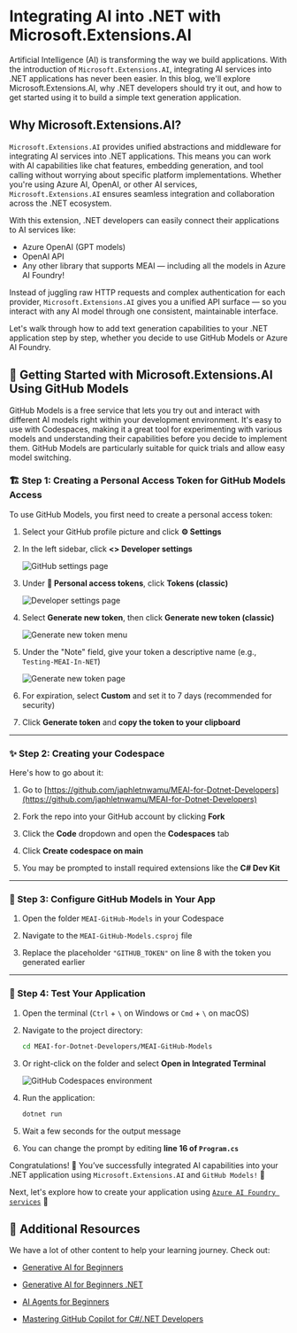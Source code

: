 # Integrating AI into .NET with Microsoft.Extensions.AI

Artificial Intelligence (AI) is transforming the way we build applications. With the introduction of `Microsoft.Extensions.AI`, integrating AI services into .NET applications has never been easier. In this blog, we'll explore Microsoft.Extensions.AI, why .NET developers should try it out, and how to get started using it to build a simple text generation application.


##  Why Microsoft.Extensions.AI?
`Microsoft.Extensions.AI` provides unified abstractions and middleware for integrating AI services into .NET applications. This means you can work with AI capabilities like chat features, embedding generation, and tool calling without worrying about specific platform implementations. Whether you're using Azure AI, OpenAI, or other AI services, `Microsoft.Extensions.AI` ensures seamless integration and collaboration across the .NET ecosystem.

With this extension, .NET developers can easily connect their applications to AI services like:

- Azure OpenAI (GPT models)
- OpenAI API
- Any other library that supports MEAI — including all the models in Azure AI Foundry!

Instead of juggling raw HTTP requests and complex authentication for each provider, `Microsoft.Extensions.AI` gives you a unified API surface — so you interact with any AI model through one consistent, maintainable interface.

Let's walk through how to add text generation capabilities to your .NET application step by step, whether you decide to use GitHub Models or Azure AI Foundry.

## 🌱 Getting Started with Microsoft.Extensions.AI Using GitHub Models
GitHub Models is a free service that lets you try out and interact with different AI models right within your development environment. It's easy to use with Codespaces, making it a great tool for experimenting with various models and understanding their capabilities before you decide to implement them. GitHub Models are particularly suitable for quick trials and allow easy model switching.


### 🏗️ Step 1: Creating a Personal Access Token for GitHub Models Access

To use GitHub Models, you first need to create a personal access token:

1. Select your GitHub profile picture and click **⚙️ Settings**

2. In the left sidebar, click **<> Developer settings**

    ![GitHub settings page](/MEAI-GitHub-Models/images/github-settings.png)

3. Under **🔑 Personal access tokens**, click **Tokens (classic)**

    ![Developer settings page](/MEAI-GitHub-Models/images/developer-settings.png)

4. Select **Generate new token**, then click **Generate new token (classic)**

    ![Generate new token menu](/MEAI-GitHub-Models/images/generate-new-token-menu.png)

5. Under the "Note" field, give your token a descriptive name (e.g., `Testing-MEAI-In-NET`)

    ![Generate new token page](/MEAI-GitHub-Models/images/generate-new-token-page.png)

6. For expiration, select **Custom** and set it to 7 days (recommended for security)

7. Click **Generate token** and **copy the token to your clipboard**

---

### ✨ Step 2: Creating your Codespace

Here's how to go about it:

1. Go to [https://github.com/japhletnwamu/MEAI-for-Dotnet-Developers](https://github.com/japhletnwamu/MEAI-for-Dotnet-Developers)

2. Fork the repo into your GitHub account by clicking **Fork**

3. Click the **Code** dropdown and open the **Codespaces** tab

4. Click **Create codespace on main**

5. You may be prompted to install required extensions like the **C# Dev Kit**

---

### 🔧 Step 3: Configure GitHub Models in Your App

1. Open the folder `MEAI-GitHub-Models` in your Codespace

2. Navigate to the `MEAI-GitHub-Models.csproj` file

3. Replace the placeholder `"GITHUB_TOKEN"` on line 8 with the token you generated earlier

---

### 💬 Step 4: Test Your Application

1. Open the terminal (`Ctrl` + `\` on Windows or `Cmd` + `\` on macOS)

2. Navigate to the project directory:
    ```bash
    cd MEAI-for-Dotnet-Developers/MEAI-GitHub-Models
    ```

3. Or right-click on the folder and select **Open in Integrated Terminal**

    ![GitHub Codespaces environment](/MEAI-GitHub-Models/images/github-codespace-page.png)

4. Run the application:
    ```bash
    dotnet run
    ```

5. Wait a few seconds for the output message

6. You can change the prompt by editing **line 16 of `Program.cs`**

Congratulations! 🎉 You’ve successfully integrated AI capabilities into your .NET application using `Microsoft.Extensions.AI` and `GitHub Models!` 🚀

Next, let's explore how to create your application using [`Azure AI Foundry services`](https://github.com/japhletnwamu/MEAI-for-Dotnet-Developers/blob/main/MEAI-Azure-OpenAI/README.md) 🚀

## 🎒 Additional Resources

We have a lot of other content to help your learning journey. Check out:

- [Generative AI for Beginners](https://aka.ms/buildgenai)

- [Generative AI for Beginners .NET](https://aka.ms/genai.net)

- [AI Agents for Beginners](https://aka.ms/buildaiagents)

- [Mastering GitHub Copilot for C#/.NET Developers](https://aka.ms/github-copilot.net)